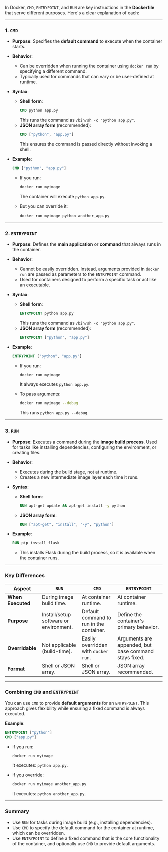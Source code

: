 In Docker, `CMD`, `ENTRYPOINT`, and `RUN` are key instructions in the **Dockerfile** that serve different purposes. Here's a clear explanation of each:

---

### **1. `CMD`**
- **Purpose**: Specifies the **default command** to execute when the container starts.
- **Behavior**:
  - Can be overridden when running the container using `docker run` by specifying a different command.
  - Typically used for commands that can vary or be user-defined at runtime.

- **Syntax**:
  - **Shell form**: 
    ```dockerfile
    CMD python app.py
    ```
    This runs the command as `/bin/sh -c "python app.py"`.
  - **JSON array form** (recommended):
    ```dockerfile
    CMD ["python", "app.py"]
    ```
    This ensures the command is passed directly without invoking a shell.

- **Example**:
  ```dockerfile
  CMD ["python", "app.py"]
  ```
  - If you run:
    ```bash
    docker run myimage
    ```
    The container will execute `python app.py`.

  - But you can override it:
    ```bash
    docker run myimage python another_app.py
    ```

---

### **2. `ENTRYPOINT`**
- **Purpose**: Defines the **main application** or **command** that always runs in the container.
- **Behavior**:
  - Cannot be easily overridden. Instead, arguments provided in `docker run` are passed as parameters to the `ENTRYPOINT` command.
  - Used for containers designed to perform a specific task or act like an executable.

- **Syntax**:
  - **Shell form**:
    ```dockerfile
    ENTRYPOINT python app.py
    ```
    This runs the command as `/bin/sh -c "python app.py"`.
  - **JSON array form** (recommended):
    ```dockerfile
    ENTRYPOINT ["python", "app.py"]
    ```

- **Example**:
  ```dockerfile
  ENTRYPOINT ["python", "app.py"]
  ```
  - If you run:
    ```bash
    docker run myimage
    ```
    It always executes `python app.py`.

  - To pass arguments:
    ```bash
    docker run myimage --debug
    ```
    This runs `python app.py --debug`.

---

### **3. `RUN`**
- **Purpose**: Executes a command during the **image build process**. Used for tasks like installing dependencies, configuring the environment, or creating files.
- **Behavior**:
  - Executes during the build stage, not at runtime.
  - Creates a new intermediate image layer each time it runs.

- **Syntax**:
  - **Shell form**:
    ```dockerfile
    RUN apt-get update && apt-get install -y python
    ```
  - **JSON array form**:
    ```dockerfile
    RUN ["apt-get", "install", "-y", "python"]
    ```

- **Example**:
  ```dockerfile
  RUN pip install flask
  ```
  - This installs Flask during the build process, so it is available when the container runs.

---

### **Key Differences**

| Aspect               | `RUN`                              | `CMD`                              | `ENTRYPOINT`                       |
|----------------------|-------------------------------------|-------------------------------------|-------------------------------------|
| **When Executed**    | During image build time.           | At container runtime.              | At container runtime.              |
| **Purpose**          | Install/setup software or environment. | Default command to run in the container. | Define the container's primary behavior. |
| **Overridable**       | Not applicable (build-time).       | Easily overridden with `docker run`. | Arguments are appended, but base command stays fixed. |
| **Format**           | Shell or JSON array.              | Shell or JSON array.              | JSON array recommended.            |

---

### **Combining `CMD` and `ENTRYPOINT`**
You can use `CMD` to provide **default arguments** for an `ENTRYPOINT`. This approach gives flexibility while ensuring a fixed command is always executed.

**Example**:
```dockerfile
ENTRYPOINT ["python"]
CMD ["app.py"]
```
- If you run:
  ```bash
  docker run myimage
  ```
  It executes: `python app.py`.

- If you override:
  ```bash
  docker run myimage another_app.py
  ```
  It executes: `python another_app.py`.

---

### **Summary**
- Use `RUN` for tasks during image build (e.g., installing dependencies).
- Use `CMD` to specify the default command for the container at runtime, which can be overridden.
- Use `ENTRYPOINT` to define a fixed command that is the core functionality of the container, and optionally use `CMD` to provide default arguments.